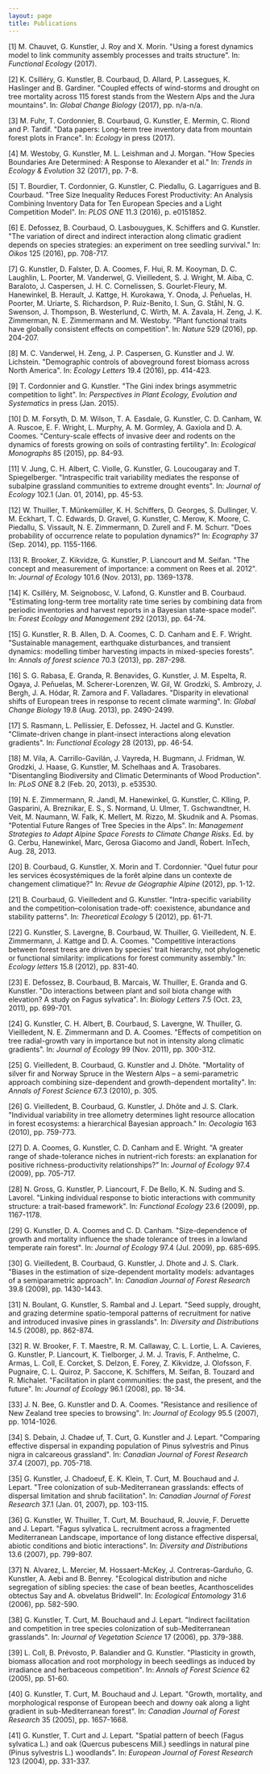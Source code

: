 ```yaml
---
layout: page
title: Publications
---
```






[1] M. Chauvet, G. Kunstler, J. Roy and X. Morin. "Using a forest
dynamics model to link community assembly processes and traits
structure". In: _Functional Ecology_ (2017).

[2] K. Csilléry, G. Kunstler, B. Courbaud, D. Allard, P.
Lassegues, K. Haslinger and B. Gardiner. "Coupled effects of
wind-storms and drought on tree mortality across 115 forest stands
from the Western Alps and the Jura mountains". In: _Global Change
Biology_ (2017), pp. n/a-n/a.

[3] M. Fuhr, T. Cordonnier, B. Courbaud, G. Kunstler, E. Mermin,
C. Riond and P. Tardif. "Data papers: Long-term tree inventory
data from mountain forest plots in France". In: _Ecology_ in press
(2017).

[4] M. Westoby, G. Kunstler, M. L. Leishman and J. Morgan. "How
Species Boundaries Are Determined: A Response to Alexander et al."
In: _Trends in Ecology \& Evolution_ 32 (2017), pp. 7-8.

[5] T. Bourdier, T. Cordonnier, G. Kunstler, C. Piedallu, G.
Lagarrigues and B. Courbaud. "Tree Size Inequality Reduces Forest
Productivity: An Analysis Combining Inventory Data for Ten
European Species and a Light Competition Model". In: _PLOS ONE_
11.3 (2016), p. e0151852.

[6] E. Defossez, B. Courbaud, O. Lasbouygues, K. Schiffers and G.
Kunstler. "The variation of direct and indirect interaction along
climatic gradient depends on species strategies: an experiment on
tree seedling survival." In: _Oikos_ 125 (2016), pp. 708-717.

[7] G. Kunstler, D. Falster, D. A. Coomes, F. Hui, R. M. Kooyman,
D. C. Laughlin, L. Poorter, M. Vanderwel, G. Vieilledent, S. J.
Wright, M. Aiba, C. Baraloto, J. Caspersen, J. H. C. Cornelissen,
S. Gourlet-Fleury, M. Hanewinkel, B. Herault, J. Kattge, H.
Kurokawa, Y. Onoda, J. Peñuelas, H. Poorter, M. Uriarte, S.
Richardson, P. Ruiz-Benito, I. Sun, G. Ståhl, N. G. Swenson, J.
Thompson, B. Westerlund, C. Wirth, M. A. Zavala, H. Zeng, J. K.
Zimmerman, N. E. Zimmermann and M. Westoby. "Plant functional
traits have globally consistent effects on competition". In:
_Nature_ 529 (2016), pp. 204-207.

[8] M. C. Vanderwel, H. Zeng, J. P. Caspersen, G. Kunstler and J.
W. Lichstein. "Demographic controls of aboveground forest biomass
across North America". In: _Ecology Letters_ 19.4 (2016), pp.
414-423.

[9] T. Cordonnier and G. Kunstler. "The Gini index brings
asymmetric competition to light". In: _Perspectives in Plant
Ecology, Evolution and Systematics_ in press (Jan. 2015).

[10] D. M. Forsyth, D. M. Wilson, T. A. Easdale, G. Kunstler, C.
D. Canham, W. A. Ruscoe, E. F. Wright, L. Murphy, A. M. Gormley,
A. Gaxiola and D. A. Coomes. "Century-scale effects of invasive
deer and rodents on the dynamics of forests growing on soils of
contrasting fertility". In: _Ecological Monographs_ 85 (2015), pp.
84-93.

[11] V. Jung, C. H. Albert, C. Violle, G. Kunstler, G. Loucougaray
and T. Spiegelberger. "Intraspecific trait variability mediates
the response of subalpine grassland communities to extreme drought
events". In: _Journal of Ecology_ 102.1 (Jan. 01, 2014), pp.
45-53.

[12] W. Thuiller, T. Münkemüller, K. H. Schiffers, D. Georges, S.
Dullinger, V. M. Eckhart, T. C. Edwards, D. Gravel, G. Kunstler,
C. Merow, K. Moore, C. Piedallu, S. Vissault, N. E. Zimmermann, D.
Zurell and F. M. Schurr. "Does probability of occurrence relate to
population dynamics?" In: _Ecography_ 37 (Sep. 2014), pp.
1155-1166.

[13] R. Brooker, Z. Kikvidze, G. Kunstler, P. Liancourt and M.
Seifan. "The concept and measurement of importance: a comment on
Rees et al. 2012". In: _Journal of Ecology_ 101.6 (Nov. 2013), pp.
1369-1378.

[14] K. Csilléry, M. Seignobosc, V. Lafond, G. Kunstler and B.
Courbaud. "Estimating long-term tree mortality rate time series by
combining data from periodic inventories and harvest reports in a
Bayesian state-space model". In: _Forest Ecology and Management_
292 (2013), pp. 64-74.

[15] G. Kunstler, R. B. Allen, D. A. Coomes, C. D. Canham and E.
F. Wright. "Sustainable management, earthquake disturbances, and
transient dynamics: modelling timber harvesting impacts in
mixed-species forests". In: _Annals of forest science_ 70.3
(2013), pp. 287-298.

[16] S. G. Rabasa, E. Granda, R. Benavides, G. Kunstler, J. M.
Espelta, R. Ogaya, J. Peñuelas, M. Scherer-Lorenzen, W. Gil, W.
Grodzki, S. Ambrozy, J. Bergh, J. A. Hódar, R. Zamora and F.
Valladares. "Disparity in elevational shifts of European trees in
response to recent climate warming". In: _Global Change Biology_
19.8 (Aug. 2013), pp. 2490-2499.

[17] S. Rasmann, L. Pellissier, E. Defossez, H. Jactel and G.
Kunstler. "Climate-driven change in plant-insect interactions
along elevation gradients". In: _Functional Ecology_ 28 (2013),
pp. 46-54.

[18] M. Vila, A. Carrillo-Gavilán, J. Vayreda, H. Bugmann, J.
Fridman, W. Grodzki, J. Haase, G. Kunstler, M. Schelhaas and A.
Trasobares. "Disentangling Biodiversity and Climatic Determinants
of Wood Production". In: _PLoS ONE_ 8.2 (Feb. 20, 2013), p.
e53530.

[19] N. E. Zimmermann, R. Jandl, M. Hanewinkel, G. Kunstler, C.
Klling, P. Gasparini, A. Breznikar, E. S., S. Normand, U. Ulmer,
T. Gschwandtner, H. Veit, M. Naumann, W. Falk, K. Mellert, M.
Rizzo, M. Skudnik and A. Psomas. "Potential Future Ranges of Tree
Species in the Alps". In: _Management Strategies to Adapt Alpine
Space Forests to Climate Change Risks_. Ed. by G. Cerbu,
Hanewinkel, Marc, Gerosa Giacomo and Jandl, Robert. InTech, Aug.
28, 2013.

[20] B. Courbaud, G. Kunstler, X. Morin and T. Cordonnier. "Quel
futur pour les services écosystémiques de la forêt alpine dans un
contexte de changement climatique?" In: _Revue de Géographie
Alpine_ (2012), pp. 1-12.

[21] B. Courbaud, G. Vieilledent and G. Kunstler. "Intra-specific
variability and the competition–colonisation trade-off:
coexistence, abundance and stability patterns". In: _Theoretical
Ecology_ 5 (2012), pp. 61-71.

[22] G. Kunstler, S. Lavergne, B. Courbaud, W. Thuiller, G.
Vieilledent, N. E. Zimmermann, J. Kattge and D. A. Coomes.
"Competitive interactions between forest trees are driven by
species' trait hierarchy, not phylogenetic or functional
similarity: implications for forest community assembly." In:
_Ecology letters_ 15.8 (2012), pp. 831-40.

[23] E. Defossez, B. Courbaud, B. Marcais, W. Thuiller, E. Granda
and G. Kunstler. "Do interactions between plant and soil biota
change with elevation? A study on Fagus sylvatica". In: _Biology
Letters_ 7.5 (Oct. 23, 2011), pp. 699-701.

[24] G. Kunstler, C. H. Albert, B. Courbaud, S. Lavergne, W.
Thuiller, G. Vieilledent, N. E. Zimmermann and D. A. Coomes.
"Effects of competition on tree radial-growth vary in importance
but not in intensity along climatic gradients". In: _Journal of
Ecology_ 99 (Nov. 2011), pp. 300-312.

[25] G. Vieilledent, B. Courbaud, G. Kunstler and J. Dhôte.
"Mortality of silver fir and Norway Spruce in the Western Alps – a
semi-parametric approach combining size-dependent and
growth-dependent mortality". In: _Annals of Forest Science_ 67.3
(2010), p. 305.

[26] G. Vieilledent, B. Courbaud, G. Kunstler, J. Dhôte and J. S.
Clark. "Individual variability in tree allometry determines light
resource allocation in forest ecosystems: a hierarchical Bayesian
approach." In: _Oecologia_ 163 (2010), pp. 759-773.

[27] D. A. Coomes, G. Kunstler, C. D. Canham and E. Wright. "A
greater range of shade-tolerance niches in nutrient-rich forests:
an explanation for positive richness-productivity relationships?"
In: _Journal of Ecology_ 97.4 (2009), pp. 705-717.

[28] N. Gross, G. Kunstler, P. Liancourt, F. De Bello, K. N.
Suding and S. Lavorel. "Linking individual response to biotic
interactions with community structure: a trait-based framework".
In: _Functional Ecology_ 23.6 (2009), pp. 1167-1178.

[29] G. Kunstler, D. A. Coomes and C. D. Canham. "Size-dependence
of growth and mortality influence the shade tolerance of trees in
a lowland temperate rain forest". In: _Journal of Ecology_ 97.4
(Jul. 2009), pp. 685-695.

[30] G. Vieilledent, B. Courbaud, G. Kunstler, J. Dhote and J. S.
Clark. "Biases in the estimation of size-dependent mortality
models: advantages of a semiparametric approach". In: _Canadian
Journal of Forest Research_ 39.8 (2009), pp. 1430-1443.

[31] N. Boulant, G. Kunstler, S. Rambal and J. Lepart. "Seed
supply, drought, and grazing determine spatio-temporal patterns of
recruitment for native and introduced invasive pines in
grasslands". In: _Diversity and Distributions_ 14.5 (2008), pp.
862-874.

[32] R. W. Brooker, F. T. Maestre, R. M. Callaway, C. L. Lortie,
L. A. Cavieres, G. Kunstler, P. Liancourt, K. Tielborger, J. M. J.
Travis, F. Anthelme, C. Armas, L. Coll, E. Corcket, S. Delzon, E.
Forey, Z. Kikvidze, J. Olofsson, F. Pugnaire, C. L. Quiroz, P.
Saccone, K. Schiffers, M. Seifan, B. Touzard and R. Michalet.
"Facilitation in plant communities: the past, the present, and the
future". In: _Journal of Ecology_ 96.1 (2008), pp. 18-34.

[33] J. N. Bee, G. Kunstler and D. A. Coomes. "Resistance and
resilience of New Zealand tree species to browsing". In: _Journal
of Ecology_ 95.5 (2007), pp. 1014-1026.

[34] S. Debain, J. Chadøe uf, T. Curt, G. Kunstler and J. Lepart.
"Comparing effective dispersal in expanding population of Pinus
sylvestris and Pinus nigra in calcareous grassland". In: _Canadian
Journal of Forest Research_ 37.4 (2007), pp. 705-718.

[35] G. Kunstler, J. Chadoeuf, E. K. Klein, T. Curt, M. Bouchaud
and J. Lepart. "Tree colonization of sub-Mediterranean grasslands:
effects of dispersal limitation and shrub facilitation". In:
_Canadian Journal of Forest Research_ 37.1 (Jan. 01, 2007), pp.
103-115.

[36] G. Kunstler, W. Thuiller, T. Curt, M. Bouchaud, R. Jouvie, F.
Deruette and J. Lepart. "Fagus sylvatica L. recruitment across a
fragmented Mediterranean Landscape, importance of long distance
effective dispersal, abiotic conditions and biotic interactions".
In: _Diversity and Distributions_ 13.6 (2007), pp. 799-807.

[37] N. Alvarez, L. Mercier, M. Hossaert-McKey, J.
Contreras-Garduño, G. Kunstler, A. Aebi and B. Benrey. "Ecological
distribution and niche segregation of sibling species: the case of
bean beetles, Acanthoscelides obtectus Say and A. obvelatus
Bridwell". In: _Ecological Entomology_ 31.6 (2006), pp. 582-590.

[38] G. Kunstler, T. Curt, M. Bouchaud and J. Lepart. "Indirect
facilitation and competition in tree species colonization of
sub-Mediterranean grasslands". In: _Journal of Vegetation Science_
17 (2006), pp. 379-388.

[39] L. Coll, B. Prévosto, P. Balandier and G. Kunstler.
"Plasticity in growth, biomass allocation and root morphology in
beech seedlings as induced by irradiance and herbaceous
competition". In: _Annals of Forest Science_ 62 (2005), pp. 51-60.

[40] G. Kunstler, T. Curt, M. Bouchaud and J. Lepart. "Growth,
mortality, and morphological response of European beech and downy
oak along a light gradient in sub-Mediterranean forest". In:
_Canadian Journal of Forest Research_ 35 (2005), pp. 1657-1668.

[41] G. Kunstler, T. Curt and J. Lepart. "Spatial pattern of beech
(Fagus sylvatica L.) and oak (Quercus pubescens Mill.) seedlings
in natural pine (Pinus sylvestris L.) woodlands". In: _European
Journal of Forest Research_ 123 (2004), pp. 331-337.


